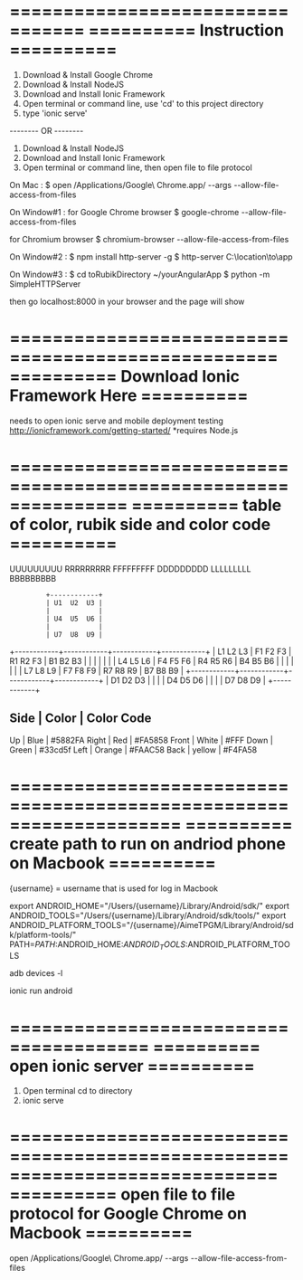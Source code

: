 =================================
========== Instruction ==========
=================================

1. Download & Install Google Chrome
2. Download & Install NodeJS
3. Download and Install Ionic Framework
4. Open terminal or command line, use 'cd' to this project directory
5. type 'ionic serve'

-------- OR --------

1. Download & Install NodeJS
2. Download and Install Ionic Framework
3. Open terminal or command line, then open file to file protocol

On Mac : 
$ open /Applications/Google\ Chrome.app/ --args --allow-file-access-from-files

On Window#1 :
for Google Chrome browser
$ google-chrome --allow-file-access-from-files

for Chromium browser
$ chromium-browser --allow-file-access-from-files

On Window#2 :
$ npm install http-server -g
$ http-server C:\location\to\app

On Window#3 :
$ cd toRubikDirectory
~/yourAngularApp 
$ python -m SimpleHTTPServer

then go localhost:8000 in your browser and the page will show


===================================================
========== Download Ionic Framework Here ==========
===================================================

needs to open ionic serve and mobile deployment testing
http://ionicframework.com/getting-started/
*requires Node.js


===============================================================
========== table of color, rubik side and color code ==========
===============================================================

UUUUUUUUU RRRRRRRRR FFFFFFFFF DDDDDDDDD LLLLLLLLL BBBBBBBBB


             +------------+
             | U1  U2  U3 |
             |            |
             | U4  U5  U6 |
             |            |
             | U7  U8  U9 |
+------------+------------+------------+------------+
| L1  L2  L3 | F1  F2  F3 | R1  R2  F3 | B1  B2  B3 |
|            |            |            |            |
| L4  L5  L6 | F4  F5  F6 | R4  R5  R6 | B4  B5  B6 |
|            |            |            |            |
| L7  L8  L9 | F7  F8  F9 | R7  R8  R9 | B7  B8  B9 |
+------------+------------+------------+------------+
             | D1  D2  D3 |
             |            |
             | D4  D5  D6 |
             |            |
             | D7  D8  D9 |
             +------------+


Side	|		Color		|		Color Code
--------------------------------------------------
Up	|		Blue		|		#5882FA
Right	|		Red		|		#FA5858
Front	|		White		|		#FFF
Down	|		Green		|		#33cd5f
Left	|		Orange	|		#FAAC58
Back	|		yellow	|		#F4FA58


====================================================================
========== create path to run on andriod phone on Macbook ==========
====================================================================

{username} = username that is used for log in Macbook

export ANDROID_HOME="/Users/{username}/Library/Android/sdk/"
export ANDROID_TOOLS="/Users/{username}/Library/Android/sdk/tools/"
export ANDROID_PLATFORM_TOOLS="/{username}/AimeTPGM/Library/Android/sdk/platform-tools/"
PATH=$PATH:$ANDROID_HOME:$ANDROID_TOOLS:$ANDROID_PLATFORM_TOOLS

adb devices -l

ionic run android



=======================================
========== open ionic server ==========
=======================================


1. Open terminal cd to directory
2. ionic serve



=============================================================================
========== open file to file protocol for Google Chrome on Macbook ==========
=============================================================================

open /Applications/Google\ Chrome.app/ --args --allow-file-access-from-files


